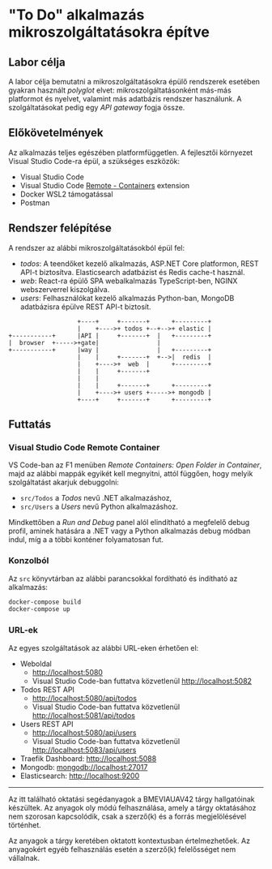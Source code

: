 # "To Do" alkalmazás mikroszolgáltatásokra építve

## Labor célja

A labor célja bemutatni a mikroszolgáltatásokra épülő rendszerek esetében gyakran használt _polyglot_ elvet: mikroszolgáltatásonként más-más platformot és nyelvet, valamint más adatbázis rendszer használunk. A szolgáltatásokat pedig egy _API gateway_ fogja össze.

## Előkövetelmények

Az alkalmazás teljes egészében platformfüggetlen. A fejlesztői környezet Visual Studio Code-ra épül, a szükséges eszközök:

- Visual Studio Code
- Visual Studio Code [Remote - Containers](https://marketplace.visualstudio.com/items?itemName=ms-vscode-remote.remote-containers) extension
- Docker WSL2 támogatással
- Postman

## Rendszer felépítése

A rendszer az alábbi mikroszolgáltatásokból épül fel:

- _todos_: A teendőket kezelő alkalmazás, ASP.NET Core platformon, REST API-t biztosítva. Elasticsearch adatbázist és Redis cache-t használ.
- _web_: React-ra épülő SPA webalkalmazás TypeScript-ben, NGINX webszerverrel kiszolgálva.
- _users_: Felhasználókat kezelő alkalmazás Python-ban, MongoDB adatbázisra épülve REST API-t biztosít.

```
                   +----+     +-------+      +---------+
                   |    +---->+ todos +--+-->+ elastic |
+-----------+      |API |     +-------+  |   +---------+
|  browser  +----->+gate|                |
+-----------+      |way |                |   +---------+
                   |    |     +-------+  +-->|  redis  |
                   |    +---->+  web  |      +---------+
                   |    |     +-------+
                   |    |
                   |    |     +-------+      +---------+
                   |    +---->+ users +----->+ mongodb |
                   +----+     +-------+      +---------+

```

## Futtatás

### Visual Studio Code Remote Container

VS Code-ban az F1 menüben _Remote Containers: Open Folder in Container_, majd az alábbi mappák egyikét kell megnyitni, attól függően, hogy melyik szolgáltatást akarjuk debuggolni:

- `src/Todos` a _Todos_ nevű .NET alkalmazáshoz,
- `src/Users` a _Users_ nevű Python alkalmazáshoz.

Mindkettőben a _Run and Debug_ panel alól elindítható a megfelelő debug profil, aminek hatására a .NET vagy a Python alkalmazás debug módban indul, míg a a többi konténer folyamatosan fut.

### Konzolból

Az `src` könyvtárban az alábbi parancsokkal fordítható és indítható az alkalmazás:

```bash
docker-compose build
docker-compose up
```

### URL-ek

Az egyes szolgáltatások az alábbi URL-eken érhetően el:

- Weboldal
  - <http://localhost:5080>
  - Visual Studio Code-ban futtatva közvetlenül <http://localhost:5082>
- Todos REST API
  - <http://localhost:5080/api/todos>
  - Visual Studio Code-ban futtatva közvetlenül <http://localhost:5081/api/todos>
- Users REST API
  - <http://localhost:5080/api/users>
  - Visual Studio Code-ban futtatva közvetlenül <http://localhost:5083/api/users>
- Traefik Dashboard: <http://localhost:5088>
- Mongodb: <mongodb://localhost:27017>
- Elasticsearch: <http://localhost:9200>

---

Az itt található oktatási segédanyagok a BMEVIAUAV42 tárgy hallgatóinak készültek. Az anyagok oly módú felhasználása, amely a tárgy oktatásához nem szorosan kapcsolódik, csak a szerző(k) és a forrás megjelölésével történhet.

Az anyagok a tárgy keretében oktatott kontextusban értelmezhetőek. Az anyagokért egyéb felhasználás esetén a szerző(k) felelősséget nem vállalnak.
